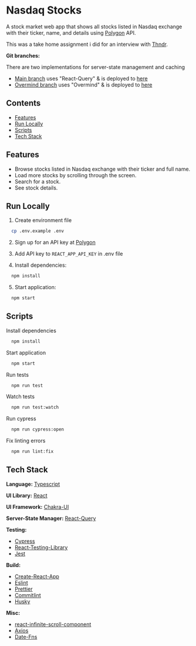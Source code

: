 # Nasdaq Stocks

A stock market web app that shows all stocks listed in Nasdaq exchange with their ticker, name, and details using [Polygon](https://polygon.io/docs) API.

This was a take home assignment i did for an interview with [Thndr](https://thndr.app).

**Git branches:**

There are two implementations for server-state management and caching

- [Main branch](https://github.com/A-Maged/Nasdaq-Stocks) uses "React-Query" & is deployed to [here](https://nasdaq-stocks.netlify.app)
- [Overmind branch](https://github.com/A-Maged/Nasdaq-Stocks/tree/overmind) uses "Overmind" & is deployed to [here](https://overmind-nasdaq-stocks.netlify.app/)

## Contents

- [Features](#features)
- [Run Locally](#run-locally)
- [Scripts](#scripts)
- [Tech Stack](#tech-stack)

## Features

- Browse stocks listed in Nasdaq exchange with their ticker and full name.
- Load more stocks by scrolling through the screen.
- Search for a stock.
- See stock details.

## Run Locally

1. Create environment file

```bash
  cp .env.example .env
```

2. Sign up for an API key at [Polygon](https://polygon.io)

3. Add API key to `REACT_APP_API_KEY` in .env file

4. Install dependencies:

```bash
  npm install
```

5. Start application:

```bash
  npm start
```

## Scripts

Install dependencies

```bash
  npm install
```

Start application

```bash
  npm start
```

Run tests

```bash
  npm run test
```

Watch tests

```bash
  npm run test:watch
```

Run cypress

```bash
  npm run cypress:open
```

Fix linting errors

```bash
  npm run lint:fix
```

## Tech Stack

**Language:** [Typescript](https://www.typescriptlang.org/)

**UI Library:** [React](https://reactjs.org/)

**UI Framework:** [Chakra-UI](https://chakra-ui.com/)

**Server-State Manager:** [React-Query](https://react-query.tanstack.com/)

**Testing:**

- [Cypress](https://www.cypress.io)
- [React-Testing-Library](https://testing-library.com/docs/react-testing-library/intro)
- [Jest](https://jestjs.io)

**Build:**

- [Create-React-App](https://create-react-app.dev)
- [Eslint](https://eslint.org)
- [Prettier](https://prettier.io)
- [Commitlint](https://github.com/conventional-changelog/commitlint)
- [Husky](https://github.com/typicode/husky)

**Misc:**

- [react-infinite-scroll-component](https://www.npmjs.com/package/react-infinite-scroll-component)
- [Axios](https://github.com/axios/axios)
- [Date-Fns](https://date-fns.org)
